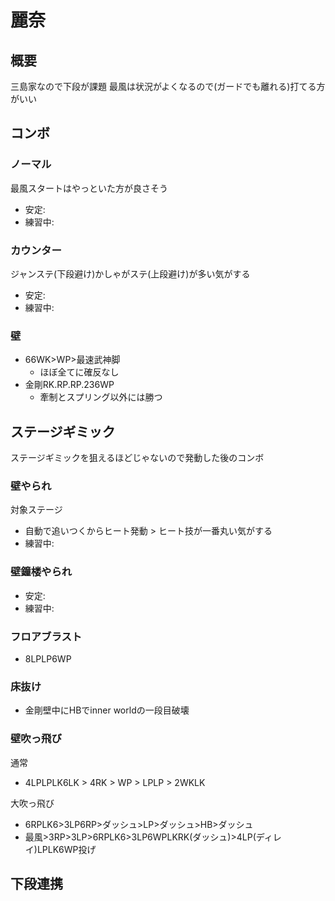 # 麗奈

## 概要
三島家なので下段が課題
最風は状況がよくなるので(ガードでも離れる)打てる方がいい
## コンボ

### ノーマル
最風スタートはやっといた方が良さそう
- 安定:
- 練習中:

### カウンター
ジャンステ(下段避け)かしゃがステ(上段避け)が多い気がする
- 安定:
- 練習中:

### 壁
- 66WK>WP>最速武神脚
    - ほぼ全てに確反なし
- 金剛RK.RP.RP.236WP
    - 牽制とスプリング以外には勝つ

## ステージギミック
ステージギミックを狙えるほどじゃないので発動した後のコンボ

### 壁やられ
対象ステージ 
- 自動で追いつくからヒート発動 > ヒート技が一番丸い気がする
- 練習中:
### 壁鐘楼やられ
- 安定:
- 練習中:

### フロアブラスト
- 8LPLP6WP

### 床抜け
- 金剛壁中にHBでinner worldの一段目破壊

### 壁吹っ飛び

通常
- 4LPLPLK6LK > 4RK > WP > LPLP > 2WKLK

大吹っ飛び
- 6RPLK6>3LP6RP>ダッシュ>LP>ダッシュ>HB>ダッシュ
- 最風>3RP>3LP>6RPLK6>3LP6WPLKRK(ダッシュ)>4LP(ディレイ)LPLK6WP投げ

## 下段連携






